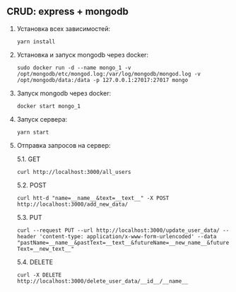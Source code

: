 ## CRUD: express + mongodb

1. Установка всех зависимостей:

    ``yarn install``

2. Установка и запуск mongodb через docker:
   
   ``sudo docker run -d --name mongo_1 -v /opt/mongodb/etc/mongod.log:/var/log/mongodb/mongod.log -v /opt/mongodb/data:/data -p 127.0.0.1:27017:27017 mongo``
   
3. Запуск mongodb через docker:

   ``docker start mongo_1``

4. Запуск сервера:

    ``yarn start``

5. Отправка запросов на сервер:

    5.1. GET
    
    ``curl http://localhost:3000/all_users``
    
    5.2. POST
    
    ``curl htt-d "name=__name__&text=__text__" -X POST http://localhost:3000/add_new_data/``
    
    5.3. PUT

    ``curl --request PUT --url http://localhost:3000/update_user_data/ --header 'content-type: application/x-www-form-urlencoded' --data "pastName=__name__&pastText=__text__&futureName=__new_name__&futureText=__new_text__"``

    5.4. DELETE

    ``curl -X DELETE http://localhost:3000/delete_user_data/__id__/__name__``
